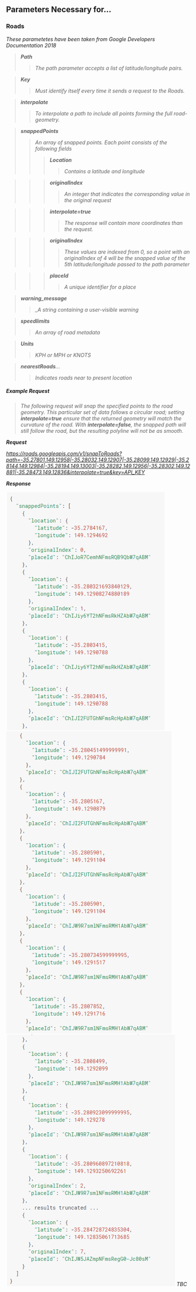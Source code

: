 <b><h2>Parameters Necessary for...</h2></b>
 
<b><h3>Roads</h3></b>

<i>These parametetes have been taken from Google Developers Documentation 2018

><b>Path</b>
>>_The path parameter accepts a list of latitude/longitude pairs._

><b>Key</b>
>>_Must identify itself every time it sends a request to the Roads._

><b>interpolate</b>
>>_To interpolate a path to include all points forming the full road-geometry._

><b>snappedPoints</b>
>>_An array of snapped points. Each point consists of the following fields_
>>><b>Location</b>
>>>>_Contains a latitude and longitude_

>>><b>originalIndex</b>
>>>>_An integer that indicates the corresponding value in the original request_

>>><b>interpolate=true</b>
>>>>_The response will contain more coordinates than the request._

>>><b>originalIndex</b>
>>>>_These values are indexed from 0, so a point with an originalIndex of 4 will be the snapped value of the 5th latitude/longitude passed to the path parameter_

>>><b>placeId</b>
>>>>_A unique identifier for a place_

><b>warning_message</b>
>>_A string containing a user-visible warning

><b>speedlimits</b>
>>_An array of road metadata_

><b>Units</b>
>>_KPH or MPH or KNOTS_

><b>nearestRoads</b>...
>>_Indicates roads near to present location_

<b><h5>Example Request</h5></b>

>The following request will snap the specified points to the road geometry. This particular set of data follows a circular road; setting <b>interpolate=true</b> ensure that the returned geometry will match the curvature of the road. With <b>interpolate=false</b>, the snapped path will still follow the road, but the resulting polyline will not be as smooth.

<b>Request</b>

https://roads.googleapis.com/v1/snapToRoads?path=-35.27801,149.12958|-35.28032,149.12907|-35.28099,149.12929|-35.28144,149.12984|-35.28194,149.13003|-35.28282,149.12956|-35.28302,149.12881|-35.28473,149.12836&interpolate=true&key=API_KEY

<b>Response</b>

<img src="https://github.com/DGIWG/P5-Geospatial-Web-Services-Program/blob/master/_figures/1.PNG">
<img src="https://github.com/DGIWG/P5-Geospatial-Web-Services-Program/blob/master/_figures/2.PNG">
<img src="https://github.com/DGIWG/P5-Geospatial-Web-Services-Program/blob/master/_figures/3.PNG">
TBC
